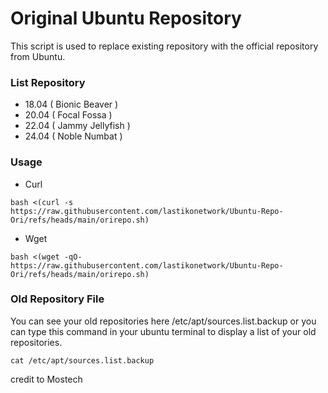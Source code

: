 # Original Ubuntu Repository
This script is used to replace existing repository with the official repository from Ubuntu.
### List Repository
- 18.04 ( Bionic Beaver )
- 20.04 ( Focal Fossa )
- 22.04 ( Jammy Jellyfish )
- 24.04 ( Noble Numbat )
### Usage
- Curl
```
bash <(curl -s https://raw.githubusercontent.com/lastikonetwork/Ubuntu-Repo-Ori/refs/heads/main/orirepo.sh)
```
- Wget
```
bash <(wget -qO- https://raw.githubusercontent.com/lastikonetwork/Ubuntu-Repo-Ori/refs/heads/main/orirepo.sh)
```
### Old Repository File
You can see your old repositories here /etc/apt/sources.list.backup or you can type this command in your ubuntu terminal to display a list of your old repositories.
```
cat /etc/apt/sources.list.backup
```

credit to Mostech
